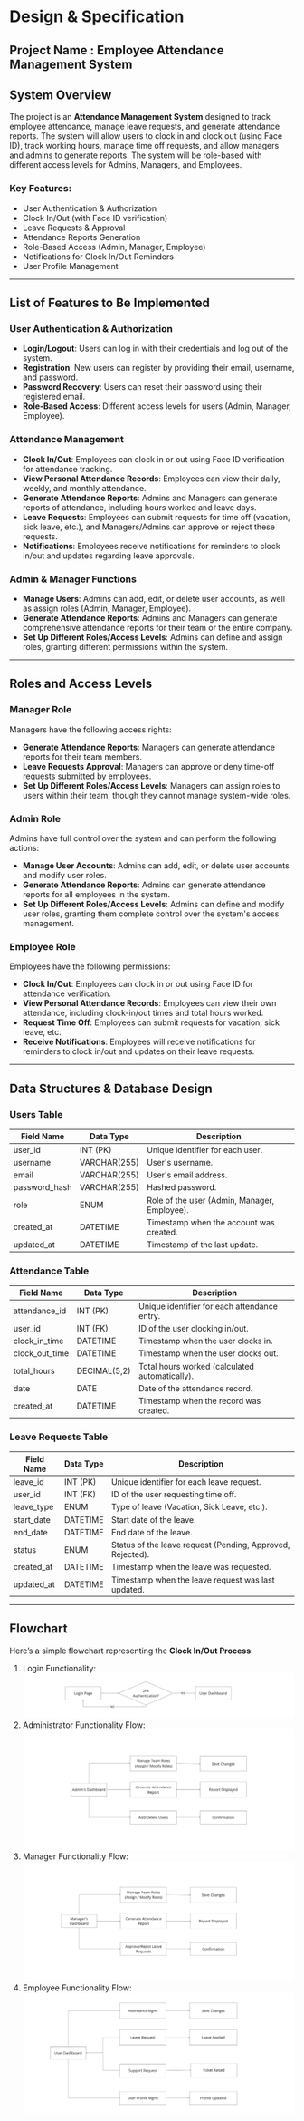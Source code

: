 # Design & Specification

## Project Name :  Employee Attendance Management System


## System Overview

The project is an **Attendance Management System** designed to track employee attendance, manage leave requests, and generate attendance reports. The system will allow users to clock in and clock out (using Face ID), track working hours, manage time off requests, and allow managers and admins to generate reports. The system will be role-based with different access levels for Admins, Managers, and Employees.

### Key Features:
- User Authentication & Authorization
- Clock In/Out (with Face ID verification)
- Leave Requests & Approval
- Attendance Reports Generation
- Role-Based Access (Admin, Manager, Employee)
- Notifications for Clock In/Out Reminders
- User Profile Management

---

## List of Features to Be Implemented

### User Authentication & Authorization
- **Login/Logout**: Users can log in with their credentials and log out of the system.
- **Registration**: New users can register by providing their email, username, and password.
- **Password Recovery**: Users can reset their password using their registered email.
- **Role-Based Access**: Different access levels for users (Admin, Manager, Employee).

### Attendance Management
- **Clock In/Out**: Employees can clock in or out using Face ID verification for attendance tracking.
- **View Personal Attendance Records**: Employees can view their daily, weekly, and monthly attendance.
- **Generate Attendance Reports**: Admins and Managers can generate reports of attendance, including hours worked and leave days.
- **Leave Requests**: Employees can submit requests for time off (vacation, sick leave, etc.), and Managers/Admins can approve or reject these requests.
- **Notifications**: Employees receive notifications for reminders to clock in/out and updates regarding leave approvals.

### Admin & Manager Functions
- **Manage Users**: Admins can add, edit, or delete user accounts, as well as assign roles (Admin, Manager, Employee).
- **Generate Attendance Reports**: Admins and Managers can generate comprehensive attendance reports for their team or the entire company.
- **Set Up Different Roles/Access Levels**: Admins can define and assign roles, granting different permissions within the system.

---

## Roles and Access Levels

### Manager Role
Managers have the following access rights:
- **Generate Attendance Reports**: Managers can generate attendance reports for their team members.
- **Leave Requests Approval**: Managers can approve or deny time-off requests submitted by employees.
- **Set Up Different Roles/Access Levels**: Managers can assign roles to users within their team, though they cannot manage system-wide roles.

### Admin Role
Admins have full control over the system and can perform the following actions:
- **Manage User Accounts**: Admins can add, edit, or delete user accounts and modify user roles.
- **Generate Attendance Reports**: Admins can generate attendance reports for all employees in the system.
- **Set Up Different Roles/Access Levels**: Admins can define and modify user roles, granting them complete control over the system's access management.

### Employee Role
Employees have the following permissions:
- **Clock In/Out**: Employees can clock in or out using Face ID for attendance verification.
- **View Personal Attendance Records**: Employees can view their own attendance, including clock-in/out times and total hours worked.
- **Request Time Off**: Employees can submit requests for vacation, sick leave, etc.
- **Receive Notifications**: Employees will receive notifications for reminders to clock in/out and updates on their leave requests.

---

## Data Structures & Database Design

### Users Table

| Field Name       | Data Type     | Description                          |
|------------------|---------------|--------------------------------------|
| user_id          | INT (PK)      | Unique identifier for each user.    |
| username         | VARCHAR(255)  | User's username.                    |
| email            | VARCHAR(255)  | User's email address.               |
| password_hash    | VARCHAR(255)  | Hashed password.                    |
| role             | ENUM          | Role of the user (Admin, Manager, Employee). |
| created_at       | DATETIME      | Timestamp when the account was created. |
| updated_at       | DATETIME      | Timestamp of the last update.       |

### Attendance Table

| Field Name       | Data Type     | Description                          |
|------------------|---------------|--------------------------------------|
| attendance_id    | INT (PK)      | Unique identifier for each attendance entry. |
| user_id          | INT (FK)      | ID of the user clocking in/out.     |
| clock_in_time    | DATETIME      | Timestamp when the user clocks in.  |
| clock_out_time   | DATETIME      | Timestamp when the user clocks out. |
| total_hours      | DECIMAL(5,2)  | Total hours worked (calculated automatically). |
| date             | DATE          | Date of the attendance record.      |
| created_at       | DATETIME      | Timestamp when the record was created. |

### Leave Requests Table

| Field Name       | Data Type     | Description                          |
|------------------|---------------|--------------------------------------|
| leave_id         | INT (PK)      | Unique identifier for each leave request. |
| user_id          | INT (FK)      | ID of the user requesting time off.  |
| leave_type       | ENUM          | Type of leave (Vacation, Sick Leave, etc.). |
| start_date       | DATETIME      | Start date of the leave.             |
| end_date         | DATETIME      | End date of the leave.               |
| status           | ENUM          | Status of the leave request (Pending, Approved, Rejected). |
| created_at       | DATETIME      | Timestamp when the leave was requested. |
| updated_at       | DATETIME      | Timestamp when the leave request was last updated. |

---

## Flowchart

Here’s a simple flowchart representing the **Clock In/Out Process**:
1. Login Functionality:  
![Attendance Flowchart](images/Flowchart_Brave%20-%20Login.jpg)
2. Administrator  Functionality Flow:
![Attendance Flowchart](images/Flowchart_Brave%20-%20ADMINISTRATOR.jpg)
3. Manager Functionality Flow:
![Attendance Flowchart](images/Flowchart_Brave%20-%20Manager.jpg)
4. Employee  Functionality Flow:
![Attendance Flowchart](images/Flowchart_Brave%20-%20Employee.jpg)


